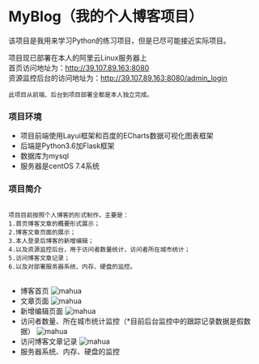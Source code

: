 # MyBlog（我的个人博客项目）
<html lang="en"><head>
    <meta charset="UTF-8">
<body marginheight="0"><p>该项目是我用来学习Python的练习项目，但是已尽可能接近实际项目。

</p>
<p>项目现已部署在本人的阿里云Linux服务器上<br>
首页访问地址为：<a href="http://39.107.89.163:8080">http://39.107.89.163:8080</a> <br>
资源监控后台的访问地址为：<a href="http://39.107.89.163:8080/admin_login">http://39.107.89.163:8080/admin_login</a>

</p>
<p><code>此项目从前端、后台到项目部署全都是本人独立完成。</code>

</p>
<h3>项目环境</h3>
<ul>
<li>项目前端使用Layui框架和百度的ECharts数据可视化图表框架</li>
<li>后端是Python3.6加Flask框架</li>
<li>数据库为mysql</li>
<li>服务器是centOS 7.4系统</li>
</ul>
<h3>项目简介</h3>
<pre>
<code>
项目目前按照个人博客的形式制作，主要是：
1.首页博客文章的概要形式展示；
2.博客文章页面的展示；
3.本人登录后博客的新增编辑；
4.以及资源监控后台，用于访问者数量统计，访问者所在城市统计；
5.访问博客文章记录；
6.以及对部署服务器系统、内存、硬盘的监控。
</code>
</pre>
<ul>
<li>博客首页
<img src="" alt="mahua"></li>
<li>文章页面
<img src="mahua-logo.jpg" alt="mahua"></li>
<li>新增编辑页面
<img src="mahua-logo.jpg" alt="mahua"></li>
<li>访问者数量、所在城市统计监控（*目前后台监控中的跟踪记录数据是假数据）
<img src="mahua-logo.jpg" alt="mahua"></li>
<li>访问博客文章记录
<img src="mahua-logo.jpg" alt="mahua"></li>
<li>服务器系统、内存、硬盘的监控</li>
</ul>
</body></html>
